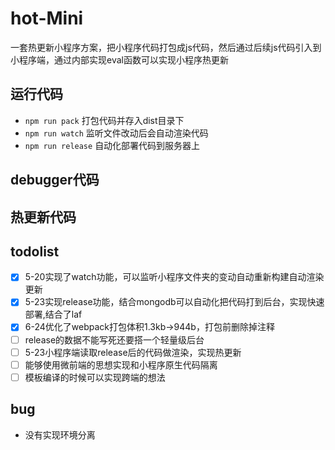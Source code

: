 # hot-Mini
一套热更新小程序方案，把小程序代码打包成js代码，然后通过后续js代码引入到小程序端，通过内部实现eval函数可以实现小程序热更新
## 运行代码
- `npm run pack` 打包代码并存入dist目录下
- `npm run watch` 监听文件改动后会自动渲染代码
- `npm run release` 自动化部署代码到服务器上
## debugger代码

## 热更新代码
## todolist
- [x] 5-20实现了watch功能，可以监听小程序文件夹的变动自动重新构建自动渲染更新
- [x] 5-23实现release功能，结合mongodb可以自动化把代码打到后台，实现快速部署,结合了laf
- [x] 6-24优化了webpack打包体积1.3kb->944b，打包前删除掉注释
- [ ] release的数据不能写死还要搭一个轻量级后台
- [ ] 5-23小程序端读取release后的代码做渲染，实现热更新
- [ ] 能够使用微前端的思想实现和小程序原生代码隔离
- [ ] 模板编译的时候可以实现跨端的想法 
## bug
- 没有实现环境分离